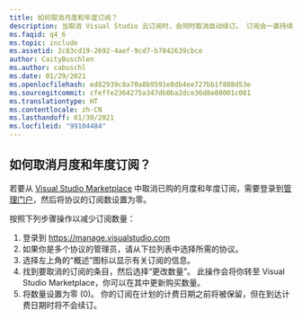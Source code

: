 ```yaml
---
title: 如何取消月度和年度订阅？
description: 当取消 Visual Studio 云订阅时，会同时取消自动续订。 订阅会一直持续到正常的…
ms.faqid: q4_6
ms.topic: include
ms.assetid: 2c83cd19-2692-4aef-9cd7-b7842639cbce
author: CaityBuschlen
ms.author: cabuschl
ms.date: 01/29/2021
ms.openlocfilehash: ed82939c8a70a8b9591e8db4ee727bb1f888d53e
ms.sourcegitcommit: cfeffe2364275a347db0ba2dce36d8e80001c081
ms.translationtype: HT
ms.contentlocale: zh-CN
ms.lasthandoff: 01/30/2021
ms.locfileid: "99104484"
---
```

## <a name="how-do-i-cancel-monthly-and-annual-subscriptions"></a>如何取消月度和年度订阅？
若要从 [Visual Studio Marketplace](https://marketplace.visualstudio.com) 中取消已购的月度和年度订阅，需要登录到[管理门户](https://manage.visualstudio.com)，然后将协议的订阅数设置为零。

按照下列步骤操作以减少订阅数量：
1.  登录到 https://manage.visualstudio.com
2.  如果你是多个协议的管理员，请从下拉列表中选择所需的协议。
3.  选择左上角的“概述”图标以显示有关订阅的信息。
4.  找到要取消的订阅的条目，然后选择“更改数量”。 此操作会将你转至 Visual Studio Marketplace，你可以在其中更新购买数量。 
5.  将数量设置为零 (0)。 你的订阅在计划的计费日期之前将被保留，但在到达计费日期时将不会续订。

